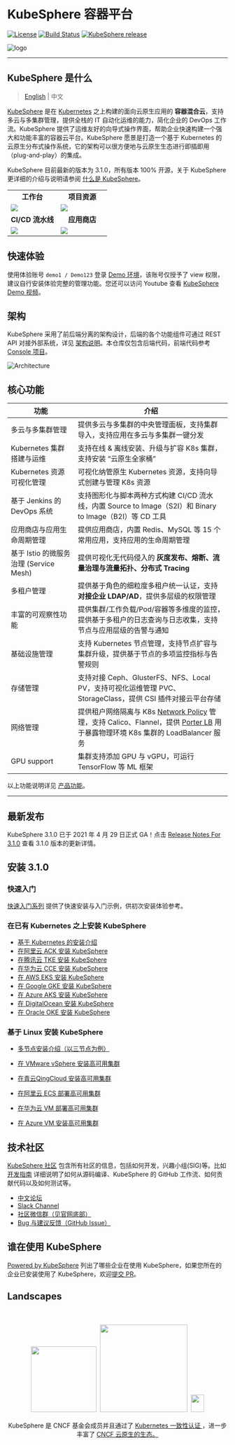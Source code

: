 # KubeSphere 容器平台

[![License](http://img.shields.io/badge/license-apache%20v2-blue.svg)](https://github.com/KubeSphere/KubeSphere/blob/master/LICENSE)
[![Build Status](https://travis-ci.org/kubesphere/kubesphere.svg?branch=master)](https://travis-ci.org/kubesphere/kubesphere)
[![KubeSphere release](https://img.shields.io/github/release/kubesphere/kubesphere.svg?color=release&label=release&logo=release&logoColor=release)](https://github.com/kubesphere/kubesphere/releases/tag/v3.1.0)

![logo](docs/images/kubesphere-logo.png)

----

## KubeSphere 是什么

> [English](README.md) | 中文

[KubeSphere](https://kubesphere.com.cn) 是在 [Kubernetes](https://kubernetes.io) 之上构建的面向云原生应用的 **容器混合云**，支持多云与多集群管理，提供全栈的 IT 自动化运维的能力，简化企业的 DevOps 工作流。KubeSphere 提供了运维友好的向导式操作界面，帮助企业快速构建一个强大和功能丰富的容器云平台。KubeSphere 愿景是打造一个基于 Kubernetes 的云原生分布式操作系统，它的架构可以很方便地与云原生生态进行即插即用（plug-and-play）的集成。

KubeSphere 目前最新的版本为 3.1.0，所有版本 100% 开源，关于 KubeSphere 更详细的介绍与说明请参阅 [什么是 KubeSphere](https://kubesphere.com.cn/docs/introduction/what-is-kubesphere/)。

<table>
  <tr>
      <td width="50%" align="center"><b>工作台</b></td>
      <td width="50%" align="center"><b>项目资源</b></td>
  </tr>
  <tr>
     <td><img src="docs/images/console.png"/></td>
     <td><img src="docs/images/project.png"/></td>
  </tr>
  <tr>
      <td width="50%" align="center"><b>CI/CD 流水线</b></td>
      <td width="50%" align="center"><b>应用商店</b></td>
  </tr>
  <tr>
     <td><img src="docs/images/cicd.png"/></td>
     <td><img src="docs/images/app-store.png"/></td>
  </tr>
</table>

## 快速体验

使用体验账号 `demo1 / Demo123` 登录 [Demo 环境](https://demo.kubesphere.io/)，该账号仅授予了 view 权限，建议自行安装体验完整的管理功能。您还可以访问 Youtube 查看 [KubeSphere Demo 视频](https://youtu.be/u5lQvhi_Xlc)。

## 架构

KubeSphere 采用了前后端分离的架构设计，后端的各个功能组件可通过 REST API 对接外部系统，详见 [架构说明](https://kubesphere.com.cn/docs/introduction/architecture/)。本仓库仅包含后端代码，前端代码参考 [Console 项目](https://github.com/kubesphere/console)。

![Architecture](docs/images/architecture.png)

## 核心功能

|功能 |介绍 |
| --- | ---|
|多云与多集群管理|提供多云与多集群的中央管理面板，支持集群导入，支持应用在多云与多集群一键分发|
| Kubernetes 集群搭建与运维 | 支持在线 & 离线安装、升级与扩容 K8s 集群，支持安装 “云原生全家桶” |
| Kubernetes 资源可视化管理 | 可视化纳管原生 Kubernetes 资源，支持向导式创建与管理 K8s 资源 |
| 基于 Jenkins 的 DevOps 系统 | 支持图形化与脚本两种方式构建 CI/CD 流水线，内置 Source to Image（S2I）和 Binary to Image（B2I）等 CD 工具 |
| 应用商店与应用生命周期管理 | 提供应用商店，内置 Redis、MySQL 等 15 个常用应用，支持应用的生命周期管理 |
| 基于 Istio 的微服务治理 (Service Mesh) | 提供可视化无代码侵入的 **灰度发布、熔断、流量治理与流量拓扑、分布式 Tracing** |
| 多租户管理 | 提供基于角色的细粒度多租户统一认证，支持 **对接企业 LDAP/AD**，提供多层级的权限管理 |
| 丰富的可观察性功能 | 提供集群/工作负载/Pod/容器等多维度的监控，提供基于多租户的日志查询与日志收集，支持节点与应用层级的告警与通知 |
|基础设施管理|支持 Kubernetes 节点管理，支持节点扩容与集群升级，提供基于节点的多项监控指标与告警规则 |
| 存储管理 | 支持对接 Ceph、GlusterFS、NFS、Local PV，支持可视化运维管理 PVC、StorageClass，提供 CSI 插件对接云平台存储 |
| 网络管理 | 提供租户网络隔离与 K8s [Network Policy](https://kubernetes.io/docs/concepts/services-networking/network-policies/) 管理，支持 Calico、Flannel，提供 [Porter LB](https://github.com/kubesphere/porter) 用于暴露物理环境 K8s 集群的 LoadBalancer 服务 |
| GPU support | 集群支持添加 GPU 与 vGPU，可运行 TensorFlow 等 ML 框架 |

以上功能说明详见 [产品功能](https://kubesphere.com.cn/docs/introduction/features/)。

----

## 最新发布

KubeSphere 3.1.0 已于 2021 年 4 月 29 日正式 GA！点击 [Release Notes For 3.1.0](https://kubesphere.com.cn/docs/release/release-v310/) 查看 3.1.0 版本的更新详情。

## 安装 3.1.0

### 快速入门

[快速入门系列](https://kubesphere.com.cn/docs/quick-start/) 提供了快速安装与入门示例，供初次安装体验参考。

### 在已有 Kubernetes 之上安装 KubeSphere

- [基于 Kubernetes 的安装介绍](https://kubesphere.com.cn/docs/installing-on-kubernetes/introduction/overview/)
- [在阿里云 ACK 安装 KubeSphere](https://kubesphere.com.cn/forum/d/1745-kubesphere-v3-0-0-dev-on-ack)
- [在腾讯云 TKE 安装 KubeSphere](https://kubesphere.com.cn/docs/installing-on-kubernetes/hosted-kubernetes/install-ks-on-tencent-tke/)
- [在华为云 CCE 安装 KubeSphere](https://kubesphere.com.cn/docs/installing-on-kubernetes/hosted-kubernetes/install-kubesphere-on-huaweicloud-cce/)
- [在 AWS EKS 安装 KubeSphere](https://kubesphere.com.cn/docs/installing-on-kubernetes/hosted-kubernetes/install-kubesphere-on-eks/)
- [在 Google GKE 安装 KubeSphere](https://kubesphere.com.cn/docs/installing-on-kubernetes/hosted-kubernetes/install-kubesphere-on-gke/)
- [在 Azure AKS 安装 KubeSphere](https://kubesphere.com.cn/docs/installing-on-kubernetes/hosted-kubernetes/install-kubesphere-on-aks/)
- [在 DigitalOcean 安装 KubeSphere](https://kubesphere.com.cn/docs/installing-on-kubernetes/hosted-kubernetes/install-kubesphere-on-do/)
- [在 Oracle OKE 安装 KubeSphere](https://kubesphere.com.cn/docs/installing-on-kubernetes/hosted-kubernetes/install-kubesphere-on-oke/)

### 基于 Linux 安装 KubeSphere

- [多节点安装介绍（以三节点为例）](https://kubesphere.com.cn/docs/installing-on-linux/introduction/multioverview/)
- [在 VMware vSphere 安装高可用集群](https://kubesphere.com.cn/docs/installing-on-linux/on-premises/install-kubesphere-on-vmware-vsphere/)
- [在青云QingCloud 安装高可用集群](https://kubesphere.com.cn/docs/installing-on-linux/public-cloud/install-kubesphere-on-qingcloud-vms/)
- [在阿里云 ECS 部署高可用集群](https://kubesphere.com.cn/docs/installing-on-linux/public-cloud/install-kubesphere-on-ali-ecs/)

- [在华为云 VM 部署高可用集群](https://kubesphere.com.cn/docs/installing-on-linux/public-cloud/install-kubesphere-on-huaweicloud-ecs/)
- [在 Azure VM 安装高可用集群](https://kubesphere.com.cn/docs/installing-on-linux/public-cloud/install-kubesphere-on-azure-vms/)

## 技术社区

[KubeSphere 社区](https://github.com/kubesphere/community) 包含所有社区的信息，包括如何开发，兴趣小组(SIG)等。比如[开发指南](https://github.com/kubesphere/community/tree/master/developer-guide/development) 详细说明了如何从源码编译、KubeSphere 的 GitHub 工作流、如何贡献代码以及如何测试等。

- [中文论坛](https://kubesphere.com.cn/forum/)
- [Slack Channel](https://join.slack.com/t/kubesphere/shared_invite/enQtNTE3MDIxNzUxNzQ0LTZkNTdkYWNiYTVkMTM5ZThhODY1MjAyZmVlYWEwZmQ3ODQ1NmM1MGVkNWEzZTRhNzk0MzM5MmY4NDc3ZWVhMjE)
- [社区微信群（见官网底部）](https://kubesphere.com.cn/)
- [Bug 与建议反馈（GitHub Issue）](https://github.com/kubesphere/kubesphere/issues)

## 谁在使用 KubeSphere

[Powered by KubeSphere](https://kubesphere.com.cn/case/) 列出了哪些企业在使用 KubeSphere，如果您所在的企业已安装使用了 KubeSphere，欢迎[提交 PR](https://github.com/kubesphere/kubesphere/blob/master/docs/powered-by-kubesphere.md)。

## Landscapes

<p align="center">
<br/><br/>
<img src="https://landscape.cncf.io/images/left-logo.svg" width="150"/>&nbsp;&nbsp;<img src="https://landscape.cncf.io/images/right-logo.svg" width="200"/>&nbsp;&nbsp;<img src="https://www.cncf.io/wp-content/uploads/2017/11/certified_kubernetes_color.png" height="40" width="30"/>
<br/><br/>
KubeSphere 是 CNCF 基金会成员并且通过了 <a href="https://www.cncf.io/certification/software-conformance/#logos">Kubernetes 一致性认证
</a>，进一步丰富了 <a href="https://landscape.cncf.io/landscape=observability-and-analysis&license=apache-license-2-0">CNCF 云原生的生态。
</a>
</p>
